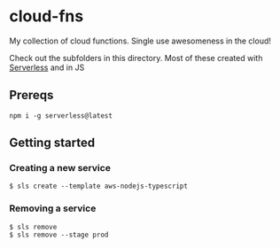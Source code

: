 # cloud-fns

My collection of cloud functions. Single use awesomeness in the cloud!

Check out the subfolders in this directory. Most of these created with [Serverless](https://serverless.com/) and in JS

## Prereqs

```console
npm i -g serverless@latest
```

## Getting started

### Creating a new service

```console
$ sls create --template aws-nodejs-typescript
```

### Removing a service

```console
$ sls remove
$ sls remove --stage prod
```
